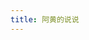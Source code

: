 ```yaml
---
title: 阿黄的说说
---
```

<script src="https://cdn.jsdelivr.net/npm/qexo-static@1.5.0/hexo/talks.min.js"></script>
<link rel="stylesheet" href="https://cdn.jsdelivr.net/npm/qexo-static@1.5.0/hexo/talks.min.css">
<div id="qexot"></div>
<script>showQexoTalks("qexot", "https://manage.laogoupro.us.kg", 5)</script>
